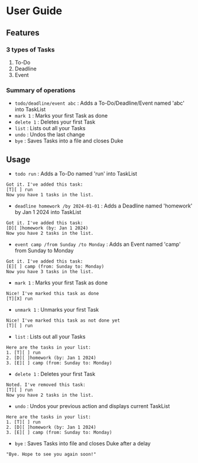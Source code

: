 # User Guide

## Features
### 3 types of Tasks
1. To-Do
2. Deadline
3. Event

### Summary of operations
- `todo/deadline/event abc` : Adds a To-Do/Deadline/Event named 'abc' into TaskList
- `mark 1` : Marks your first Task as done
- `delete 1` : Deletes your first Task
- `list` : Lists out all your Tasks
- `undo` : Undos the last change
- `bye` : Saves Tasks into a file and closes Duke


## Usage

- `todo run` : Adds a To-Do named 'run' into TaskList
```
Got it. I've added this task:
[T][ ] run
Now you have 1 tasks in the list.
```

- `deadline homework /by 2024-01-01` : Adds a Deadline named 'homework' by Jan 1 2024 into TaskList
```
Got it. I've added this task:
[D][ ]homework (by: Jan 1 2024)
Now you have 2 tasks in the list.
```

- `event camp /from Sunday /to Monday` : Adds an Event named 'camp' from Sunday to Monday
```
Got it. I've added this task:
[E][ ] camp (from: Sunday to: Monday)
Now you have 3 tasks in the list.
```

- `mark 1` : Marks your first Task as done
```
Nice! I've marked this task as done
[T][X] run
```

- `unmark 1` : Unmarks your first Task
```
Nice! I've marked this task as not done yet
[T][ ] run
```

- `list` : Lists out all your Tasks
```
Here are the tasks in your list:
1. [T][ ] run
2. [D][ ]homework (by: Jan 1 2024)
3. [E][ ] camp (from: Sunday to: Monday)
```

- `delete 1` : Deletes your first Task
```
Noted. I've removed this task:
[T][ ] run
Now you have 2 tasks in the list.
```

- `undo` : Undos your previous action and displays current TaskList
```
Here are the tasks in your list:
1. [T][ ] run
2. [D][ ]homework (by: Jan 1 2024)
3. [E][ ] camp (from: Sunday to: Monday)
```

- `bye` : Saves Tasks into file and closes Duke after a delay
```
"Bye. Hope to see you again soon!"
```
